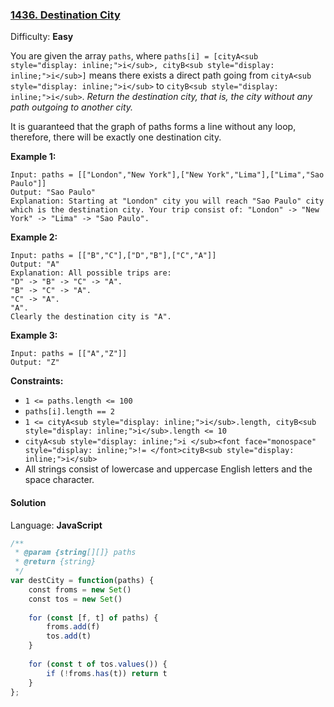 ### [1436\. Destination City](https://leetcode.com/problems/destination-city/)

Difficulty: **Easy**


You are given the array `paths`, where `paths[i] = [cityA<sub style="display: inline;">i</sub>, cityB<sub style="display: inline;">i</sub>]` means there exists a direct path going from `cityA<sub style="display: inline;">i</sub>` to `cityB<sub style="display: inline;">i</sub>`. _Return the destination city, that is, the city without any path outgoing to another city._

It is guaranteed that the graph of paths forms a line without any loop, therefore, there will be exactly one destination city.

**Example 1:**

```
Input: paths = [["London","New York"],["New York","Lima"],["Lima","Sao Paulo"]]
Output: "Sao Paulo" 
Explanation: Starting at "London" city you will reach "Sao Paulo" city which is the destination city. Your trip consist of: "London" -> "New York" -> "Lima" -> "Sao Paulo".
```

**Example 2:**

```
Input: paths = [["B","C"],["D","B"],["C","A"]]
Output: "A"
Explanation: All possible trips are: 
"D" -> "B" -> "C" -> "A". 
"B" -> "C" -> "A". 
"C" -> "A". 
"A". 
Clearly the destination city is "A".
```

**Example 3:**

```
Input: paths = [["A","Z"]]
Output: "Z"
```

**Constraints:**

*   `1 <= paths.length <= 100`
*   `paths[i].length == 2`
*   `1 <= cityA<sub style="display: inline;">i</sub>.length, cityB<sub style="display: inline;">i</sub>.length <= 10`
*   `cityA<sub style="display: inline;">i </sub><font face="monospace" style="display: inline;">!= </font>cityB<sub style="display: inline;">i</sub>`
*   All strings consist of lowercase and uppercase English letters and the space character.


#### Solution

Language: **JavaScript**

```javascript
/**
 * @param {string[][]} paths
 * @return {string}
 */
var destCity = function(paths) {
    const froms = new Set()
    const tos = new Set()
    
    for (const [f, t] of paths) {
        froms.add(f)
        tos.add(t)
    }
    
    for (const t of tos.values()) {
        if (!froms.has(t)) return t
    }
};
```